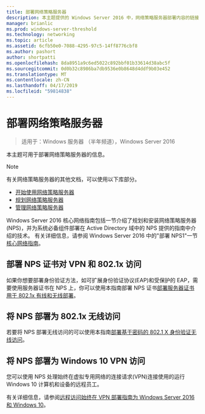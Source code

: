 ```yaml
---
title: 部署网络策略服务器
description: 本主题提供的 Windows Server 2016 中，网络策略服务器部署内容的链接，并包括有关 NPS 的附加指导的链接。
manager: brianlic
ms.prod: windows-server-threshold
ms.technology: networking
ms.topic: article
ms.assetid: 6cfb50e0-7088-4295-97c5-14ff8776cbf8
ms.author: pashort
author: shortpatti
ms.openlocfilehash: 8da8951a9c6ed5022c892bbf01b33614d38abc5f
ms.sourcegitcommit: 0d0b32c8986ba7db9536e0b8648d4ddf9b03e452
ms.translationtype: MT
ms.contentlocale: zh-CN
ms.lasthandoff: 04/17/2019
ms.locfileid: "59814838"
---
```

# <a name="deploy-network-policy-server"></a>部署网络策略服务器

>适用于：Windows 服务器 （半年频道），Windows Server 2016

本主题可用于部署网络策略服务器的信息。

>[!NOTE]
>有关网络策略服务器的其他文档，可以使用以下库部分。  
>- [开始使用网络策略服务器](nps-getstart-top.md)
>- [规划网络策略服务器](nps-plan-top.md)
>- [管理网络策略服务器](nps-manage-top.md)

Windows Server 2016 核心网络指南包括一节介绍了规划和安装网络策略服务器\(NPS\)，并为系统必备组件部署在 Active Directory 域中的 NPS 提供的指南中介绍的技术。 有关详细信息，请参阅 Windows Server 2016 中的"部署 NPS1"一节[核心网络指南](https://technet.microsoft.com/windows-server-docs/networking/core-network-guide/core-network-guide#BKMK_deployNPS1)。

## <a name="deploy-nps-certificates-for-vpn-and-8021x-access"></a>部署 NPS 证书对 VPN 和 802.1x 访问

如果你想要部署身份验证方法，如可扩展身份验证协议\(EAP\)和受保护的 EAP，需要使用服务器证书在 NPS 上，你可以使用本指南部署 NPS 证书[部署服务器证书用于 802.1x 有线和无线部署](https://technet.microsoft.com/windows-server-docs/networking/core-network-guide/cncg/server-certs/deploy-server-certificates-for-802.1x-wired-and-wireless-deployments)。

## <a name="deploy-nps-for-8021x-wireless-access"></a>将 NPS 部署为 802.1x 无线访问

若要将 NPS 部署无线访问的可以使用本指南[部署基于密码的 802.1 X 身份验证无线访问](https://technet.microsoft.com/windows-server-docs/networking/core-network-guide/cncg/wireless/a-deploy-8021x-wireless-access)。

## <a name="deploy-nps-for-windows-10-vpn-access"></a>将 NPS 部署为 Windows 10 VPN 访问

您可以使用 NPS 处理始终在虚拟专用网络的连接请求\(VPN\)连接使用的运行 Windows 10 计算机和设备的远程员工。

有关详细信息，请参阅[远程访问始终在 VPN 部署指南为 Windows Server 2016 和 Windows 10](https://docs.microsoft.com/windows-server/remote/remote-access/vpn/always-on-vpn/deploy/always-on-vpn-deploy)。

